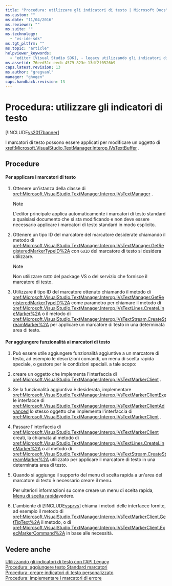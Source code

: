 ```yaml
---
title: "Procedura: utilizzare gli indicatori di testo | Microsoft Docs"
ms.custom: ""
ms.date: "11/04/2016"
ms.reviewer: ""
ms.suite: ""
ms.technology: 
  - "vs-ide-sdk"
ms.tgt_pltfrm: ""
ms.topic: "article"
helpviewer_keywords: 
  - "editor [Visual Studio SDK], - legacy utilizzando gli indicatori di testo"
ms.assetid: 76eed51c-eecb-4579-823e-13df2f0526b9
caps.latest.revision: 13
ms.author: "gregvanl"
manager: "ghogen"
caps.handback.revision: 13
---
```

# Procedura: utilizzare gli indicatori di testo
[!INCLUDE[vs2017banner](../code-quality/includes/vs2017banner.md)]

I marcatori di testo possono essere applicati per modificare un oggetto di <xref:Microsoft.VisualStudio.TextManager.Interop.IVsTextBuffer> .  
  
## Procedure  
  
#### Per applicare i marcatori di testo  
  
1.  Ottenere un'istanza della classe di <xref:Microsoft.VisualStudio.TextManager.Interop.IVsTextManager> .  
  
    > [!NOTE]
    >  L'editor principale applica automaticamente i marcatori di testo standard a qualsiasi documento che si sta modificando e non deve essere necessario applicare i marcatori di testo standard in modo esplicito.  
  
2.  Ottenere un tipo ID del marcatore del marcatore desiderate chiamando il metodo di <xref:Microsoft.VisualStudio.TextManager.Interop.IVsTextManager.GetRegisteredMarkerTypeID%2A> con `GUID` del marcatore di testo si desidera utilizzare.  
  
    > [!NOTE]
    >  Non utilizzare `GUID` del package VS o del servizio che fornisce il marcatore di testo.  
  
3.  Utilizzare il tipo ID del marcatore ottenuto chiamando il metodo di <xref:Microsoft.VisualStudio.TextManager.Interop.IVsTextManager.GetRegisteredMarkerTypeID%2A> come parametro per chiamare il metodo di <xref:Microsoft.VisualStudio.TextManager.Interop.IVsTextLines.CreateLineMarker%2A> o il metodo di <xref:Microsoft.VisualStudio.TextManager.Interop.IVsTextStream.CreateStreamMarker%2A> per applicare un marcatore di testo in una determinata area di testo.  
  
#### Per aggiungere funzionalità ai marcatori di testo  
  
1.  Può essere utile aggiungere funzionalità aggiuntive a un marcatore di testo, ad esempio le descrizioni comandi, un menu di scelta rapida speciale, o gestore per le condizioni speciali.  a tale scopo:  
  
2.  creare un oggetto che implementa l'interfaccia di <xref:Microsoft.VisualStudio.TextManager.Interop.IVsTextMarkerClient> .  
  
3.  Se la funzionalità aggiuntiva è desiderata, implementare <xref:Microsoft.VisualStudio.TextManager.Interop.IVsTextMarkerClientEx>e le interfacce di <xref:Microsoft.VisualStudio.TextManager.Interop.IVsTextMarkerClientAdvanced> lo stesso oggetto che implementa l'interfaccia di <xref:Microsoft.VisualStudio.TextManager.Interop.IVsTextMarkerClient> .  
  
4.  Passare l'interfaccia di <xref:Microsoft.VisualStudio.TextManager.Interop.IVsTextMarkerClient> creati, la chiamata al metodo di <xref:Microsoft.VisualStudio.TextManager.Interop.IVsTextLines.CreateLineMarker%2A> o al metodo di <xref:Microsoft.VisualStudio.TextManager.Interop.IVsTextStream.CreateStreamMarker%2A> utilizzato per applicare il marcatore di testo in una determinata area di testo.  
  
5.  Quando si aggiunge il supporto del menu di scelta rapida a un'area del marcatore di testo è necessario creare il menu.  
  
     Per ulteriori informazioni su come creare un menu di scelta rapida, [Menu di scelta rapida](../extensibility/context-menus.md)vedere.  
  
6.  L'ambiente di [!INCLUDE[vsprvs](../code-quality/includes/vsprvs_md.md)] chiama i metodi delle interfacce fornite, ad esempio il metodo di <xref:Microsoft.VisualStudio.TextManager.Interop.IVsTextMarkerClient.GetTipText%2A> il metodo, o di <xref:Microsoft.VisualStudio.TextManager.Interop.IVsTextMarkerClient.ExecMarkerCommand%2A> in base alle necessità.  
  
## Vedere anche  
 [Utilizzando gli indicatori di testo con l'API Legacy](../extensibility/using-text-markers-with-the-legacy-api.md)   
 [Procedura: aggiungere testo Standard marcatori](../extensibility/how-to-add-standard-text-markers.md)   
 [Procedura: creare indicatori di testo personalizzato](../extensibility/how-to-create-custom-text-markers.md)   
 [Procedura: implementare i marcatori di errore](../extensibility/how-to-implement-error-markers.md)